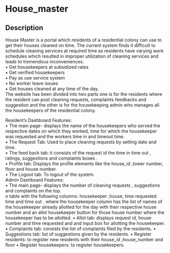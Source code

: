# House_master

## Description

House Master is a portal which residents of a residential colony can use to get their houses cleaned on time. The current system finds it difficult to schedule cleaning services at required time as residents have varying work schedules which resulted in improper utilization of cleaning services and leads to tremendous inconveniences.  
•	Get housekeepers at subsidized rates  
•	Get verified housekeepers  
•	Pay as use service system  
•	No worker leave issues  
•	Get houses cleaned at any time of the day.  
The website has been divided into two parts one is for the residents where the resident can post cleaning requests, complaints feedbacks and suggestion and the other is for the housekeeping admin who manages all the housekeepers of the residential colony.  

Resident’s Dashboard Features:  
•	The main page- displays the name of the housekeepers who served the respective dates on which they worked, time for which the housekeeper was requested and the workers time in and timeout time.  
•	The Request Tab: Used to place cleaning requests by setting date and time.  
•	The feed back tab: it consists of the request id the time in time out , ratings, suggestions and complaints boxes .  
•	Profile tab: Displays the profile elements like the house_id ,tower number, floor and house number.  
•	The Logout tab: To logout of the system.  
Admin Dashboard Features:  
•	The main page- displays the number of cleaning requests , suggestions and complaints on the top.  
o	table with the following columns: housekeeper ,house, time requested time and time out . where the housekeeper column has the list of names of the housekeeper already allotted for the day with their respective house number and an allot housekeeper button for those house number where the housekeeper has to be allotted.
•	Allot tab: displays request id, house number and time requested  and and input box for allotting the housekeeper.
•	Complaints tab: consists the list of complaints filed by the residents.
•	Suggestions tab: list of suggestions given by the residents.
•	Register residents: to register new residents with their house_id ,house_number and floor
•	Register housekeepers: to register housekeepers.

